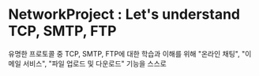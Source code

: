 # NetworkProject : Let's understand TCP, SMTP, FTP

유명한 프로토콜 중 TCP, SMTP, FTP에 대한 학습과 이해를 위해 "온라인 채팅", "이메일 서비스", "파일 업로드 및 다운로드" 기능을 스스로  
